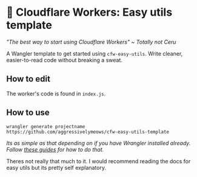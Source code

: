 # 🦄 Cloudflare Workers: Easy utils template
*"The best way to start using Cloudflare Workers" ~ Totally not Ceru*  

A Wangler template to get started using `cfw-easy-utils`. Write cleaner, easier-to-read code without breaking a sweat.

## How to edit
The worker's code is found in `index.js`.

## How to use
`wrangler generate projectname https://github.com/aggressivelymeows/cfw-easy-utils-template`  

*Its as simple as that depending on if you have Wrangler installed already. Follow [these guides](https://developers.cloudflare.com/workers/cli-wrangler/install-update) for how to do that.*

Theres not really that much to it. I would recommend reading the docs for easy utils but its pretty self explanatory.
